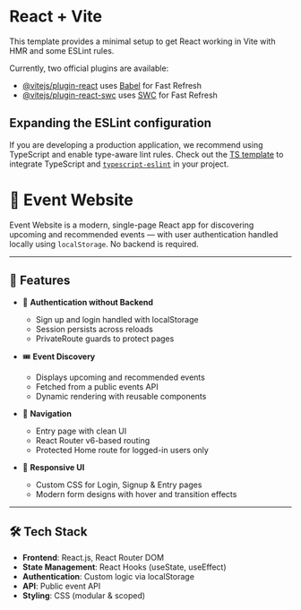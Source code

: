 # React + Vite

This template provides a minimal setup to get React working in Vite with HMR and some ESLint rules.

Currently, two official plugins are available:

- [@vitejs/plugin-react](https://github.com/vitejs/vite-plugin-react/blob/main/packages/plugin-react/README.md) uses [Babel](https://babeljs.io/) for Fast Refresh
- [@vitejs/plugin-react-swc](https://github.com/vitejs/vite-plugin-react-swc) uses [SWC](https://swc.rs/) for Fast Refresh

## Expanding the ESLint configuration

If you are developing a production application, we recommend using TypeScript and enable type-aware lint rules. Check out the [TS template](https://github.com/vitejs/vite/tree/main/packages/create-vite/template-react-ts) to integrate TypeScript and [`typescript-eslint`](https://typescript-eslint.io) in your project.

# 🎉 Event Website

Event Website is a modern, single-page React app for discovering upcoming and recommended events — with user authentication handled locally using `localStorage`. No backend is required.

---

## 🚀 Features

- 🔐 **Authentication without Backend**
  - Sign up and login handled with localStorage
  - Session persists across reloads
  - PrivateRoute guards to protect pages

- 🎟️ **Event Discovery**
  - Displays upcoming and recommended events
  - Fetched from a public events API
  - Dynamic rendering with reusable components

- 🧭 **Navigation**
  - Entry page with clean UI
  - React Router v6-based routing
  - Protected Home route for logged-in users only

- 💄 **Responsive UI**
  - Custom CSS for Login, Signup & Entry pages
  - Modern form designs with hover and transition effects

---

## 🛠️ Tech Stack

- **Frontend**: React.js, React Router DOM
- **State Management**: React Hooks (useState, useEffect)
- **Authentication**: Custom logic via localStorage
- **API**: Public event API
- **Styling**: CSS (modular & scoped)

